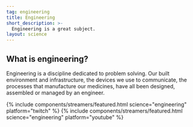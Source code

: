 ```yaml
---
tag: engineering
title: Engineering
short_description: >-
  Engineering is a great subject.
layout: science
---
```

## What is engineering?

Engineering is a discipline dedicated to problem solving. Our built environment and infrastructure, the devices we use to communicate, the processes that manufacture our medicines, have all been designed, assembled or managed by an engineer.

{% include components/streamers/featured.html science="engineering" platform="twitch" %}
{% include components/streamers/featured.html science="engineering" platform="youtube" %}
